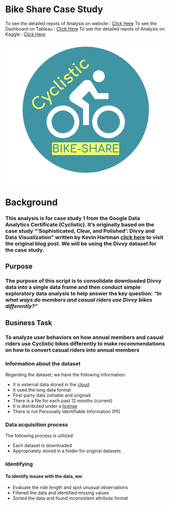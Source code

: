 # Bike Share Case Study

To see the detailed repots of Analysis on website : [Click Here](https://imshashikantdev.github.io/Bike-Share-Case-Study/)
To see the Dashboard on Tableau : [Click Here](https://public.tableau.com/app/profile/shashikant6503)
To see the detailed repots of Analysis on Kaggle : [Click Here](https://www.kaggle.com/shashikantdev/case-study-cyclistic-bike-share)


![Cyclistic Company Logo](logo.png)

# Background

### This analysis is for case study 1 from the Google Data Analytics Certificate (Cyclistic). It’s originally based on the case study “‘Sophisticated, Clear, and Polished’: Divvy and Data Visualization” written by Kevin Hartman [click here]( https://artscience.blog/home/divvy-dataviz-case-study>) to visit the original blog post. We will be using the Divvy dataset for the case study. 


## Purpose

### The purpose of this script is to consolidate downloaded Divvy data into a single data frame and then conduct simple exploratory data analysis to help answer the key question: *“In what ways do members and casual riders use Divvy bikes differently?”*

## Business Task

### To analyze user behaviors on how annual members and casual riders use Cyclistic bikes differently to make recommendations on how to convert casual riders into annual members

### Information about the dataset

Regarding the dataset, we have the following information:

  * It is external data stored in the [cloud](https://divvy-tripdata.s3.amazonaws.com/index.html)
  * It used the long data format
  * First-party data (reliable and original)
  * There is a file for each past 12 months (current)
  * It is distributed under a [license](https://www.divvybikes.com/data-license-agreement)
  * There is not Personally Identifiable Information (PII)
  
  
### Data acquisition process
The following process is utilized:

  * Each dataset is downloaded
  * Appropriately stored in a folder for original datasets
  
### Identifying 

#### To identify issues with the data, we:

  * Evaluate the ride length and spot unusual observations
  * Filtered the data and identified missing values
  * Sorted the data and found inconsistent attribute format




